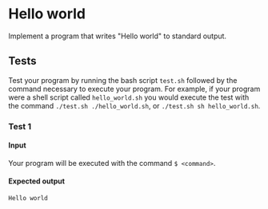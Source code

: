 # Hello world

Implement a program that writes "Hello world" to standard output.

## Tests

Test your program by running the bash script `test.sh` followed by the
command necessary to execute your program. For example, if your
program were a shell script called `hello_world.sh` you would execute
the test with the command `./test.sh ./hello_world.sh`, or `./test.sh
sh hello_world.sh`.

### Test 1

#### Input

Your program will be executed with the command `$ <command>`.

#### Expected output

    Hello world

